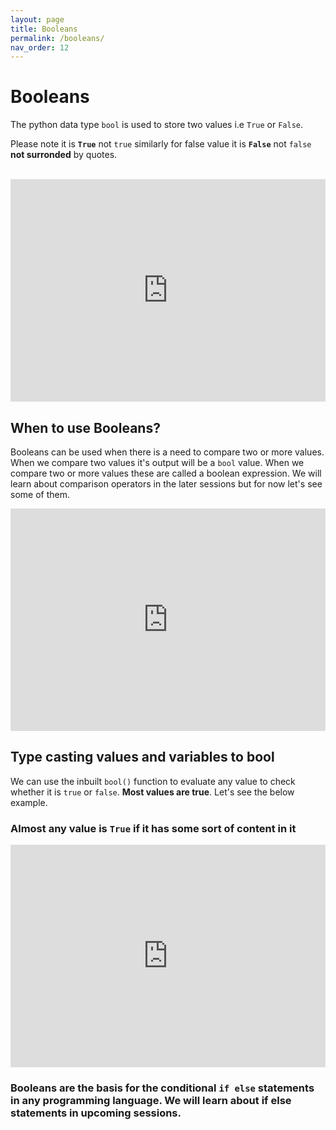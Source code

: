 ```yaml
---
layout: page
title: Booleans
permalink: /booleans/
nav_order: 12
---
```

# Booleans
The python data type `bool` is used to store two values i.e `True` or `False`.

Please note it is **`True`** not `true` similarly for false value it is **`False`** not `false` **not surronded** by quotes.
<br><br>
<div class="code-example">
<iframe src="https://trinket.io/embed/python3/b260e22a19" width="100%" height="356" frameborder="0" marginwidth="0" marginheight="0" allowfullscreen></iframe>
</div>

## When to use Booleans?
Booleans can be used when there is a need to compare two or more values.
When we compare two values it's output will be a `bool` value. When we compare two or more values these are called a boolean expression. We will learn about comparison operators in the later sessions but for now let's see some of them.

<div class="code-example">
<iframe src="https://trinket.io/embed/python3/52e0424d81" width="100%" height="356" frameborder="0" marginwidth="0" marginheight="0" allowfullscreen></iframe>
</div>

## Type casting values and variables to bool
We can use the inbuilt `bool()` function to evaluate any value to check whether it is `true` or `false`. **Most values are true**. Let's see the below example.

### Almost any value is `True` if it has some sort of content in it

<div class="code-example">
<iframe src="https://trinket.io/embed/python3/87360e3e22" width="100%" height="356" frameborder="0" marginwidth="0" marginheight="0" allowfullscreen></iframe>
</div>

### Booleans are the basis for the conditional `if else` statements in any programming language. We will learn about if else statements in upcoming sessions.